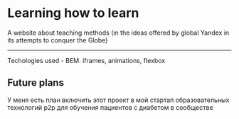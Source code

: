 # Learning how to learn

A website about teaching methods (in the ideas offered by global Yandex in its attempts to conquer the Globe)

---

Techologies used - BEM. iframes, animations, flexbox

## Future plans

У меня есть план включить этот проект в мой стартап образовательных технологий p2p для обучения пациентов с диабетом в сообществе

